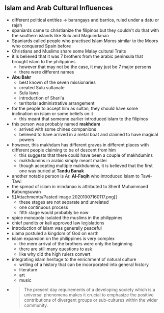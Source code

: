 ## Islam and Arab Cultural Influences
- different political entities -> barangays and barrios, ruled under a datu or rajah
- spaniards came to christianize the filipinos but they couldn't do that with the southern islands like Sulu and Maguindanao
- Spaniards called people who practised Islam Moros similar to the Moors who conquered Spain before
- Christians and Muslims share some Malay cultural Traits
- it is believed that it was 7 brothers from the arabic peninsula that brought islam to the philippines
	- however that may not be the case, it may just be 7 major persons
	- there were different names
- **Abu Bakr**
	- best known of the seven missionaries
	- created Sulu sultanate
	- Sulu laws
	- introduction of Shari'a
	- territorial administrative arrangement
- for the people to accept him as sultan, they should have some inclination on islam or some beliefs on it
	- this meant that someone earlier introduced islam to the filipinos
- this person was probably named **makhdum**
	- arrived with some chines companions
	- believed to have arrived in a metal boat and claimed to have magical powers
- however, this makhdum has different graves in different places with different people claiming to be of descent from him
	- this suggests that there could have been a couple of makhdumins
	- makhdumins in arabic simply meant master
	- though accepting multiple makhdumins, it is believed that the first one was buried at **Tandu Banak**
- another notable person is Ar. **Al-Faqih** who introduced Islam to Tawi-Tawi
- the spread of islam in mindanao is attributed to Sherif Muhammaed Kabungsuwan
- ![[Attachments/Pasted image 20201007160117.png]]
	- these stages are not separate and unrelated
	- one continuous process
	- fifth stage would probably be now
- spice monopoly isolated the muslims in the philippines
- chief pandits or kali approved law legislations
- introduction of islam was generally peaceful
- ulama postuled a kingdom of God on earth
- islam expansion on the philippines is very complex
	- the mere arrival of the brothers were only the beginning
	- there are still many questions to ask
	- like why did the high rulers convert
- integrating islam heritage to the enrichment of natural culture
	- writing of a history that can be incorporated into general history
	- literature
	- art
	- music
- > The present day requirements of a developing society which is a universal phenomena makes it crucial to emphasize the positive contributions of divergent groups or sub-cultures within the wider community.
